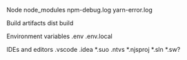 Node
node_modules
npm-debug.log
yarn-error.log

Build artifacts
dist
build

Environment variables
.env
.env.local

IDEs and editors
.vscode
.idea
*.suo
.ntvs
*.njsproj
*.sln
*.sw?